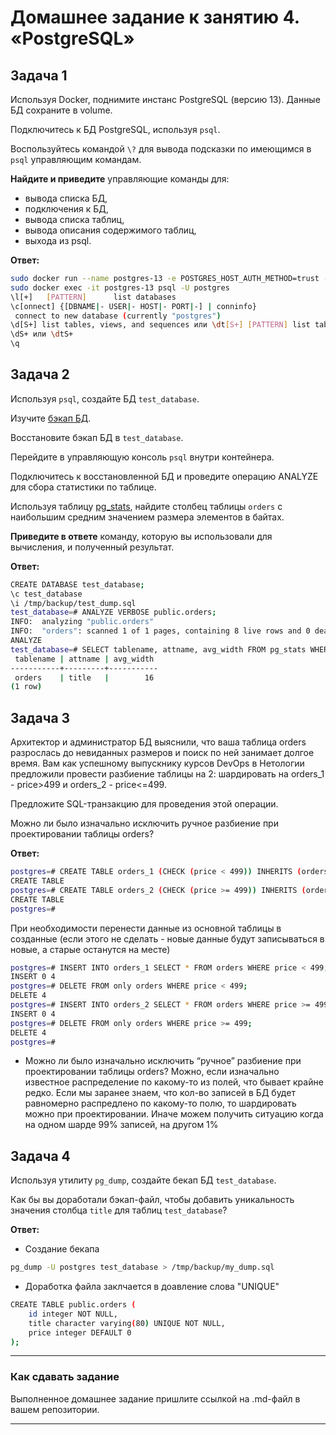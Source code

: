 # Домашнее задание к занятию 4. «PostgreSQL»

## Задача 1

Используя Docker, поднимите инстанс PostgreSQL (версию 13). Данные БД сохраните в volume.

Подключитесь к БД PostgreSQL, используя `psql`.

Воспользуйтесь командой `\?` для вывода подсказки по имеющимся в `psql` управляющим командам.

**Найдите и приведите** управляющие команды для:

- вывода списка БД,
- подключения к БД,
- вывода списка таблиц,
- вывода описания содержимого таблиц,
- выхода из psql.

**Ответ:**
```Bash
sudo docker run --name postgres-13 -e POSTGRES_HOST_AUTH_METHOD=trust -v /var/docker/postgresql-13/db:/var/lib/postgresql/data -v /var/docker/postgresql-13/backup:/tmp/backup -d postgres:13
sudo docker exec -it postgres-13 psql -U postgres
\l[+]   [PATTERN]      list databases
\c[onnect] {[DBNAME|- USER|- HOST|- PORT|-] | conninfo}
 connect to new database (currently "postgres")
\d[S+] list tables, views, and sequences или \dt[S+] [PATTERN] list tables
\dS+ или \dtS+
\q
```

## Задача 2

Используя `psql`, создайте БД `test_database`.

Изучите [бэкап БД](https://github.com/netology-code/virt-homeworks/tree/virt-11/06-db-04-postgresql/test_data).

Восстановите бэкап БД в `test_database`.

Перейдите в управляющую консоль `psql` внутри контейнера.

Подключитесь к восстановленной БД и проведите операцию ANALYZE для сбора статистики по таблице.

Используя таблицу [pg_stats](https://postgrespro.ru/docs/postgresql/12/view-pg-stats), найдите столбец таблицы `orders` 
с наибольшим средним значением размера элементов в байтах.

**Приведите в ответе** команду, которую вы использовали для вычисления, и полученный результат.

**Ответ:**
```Bash
CREATE DATABASE test_database;
\c test_database
\i /tmp/backup/test_dump.sql
test_database=# ANALYZE VERBOSE public.orders;
INFO:  analyzing "public.orders"
INFO:  "orders": scanned 1 of 1 pages, containing 8 live rows and 0 dead rows; 8 rows in sample, 8 estimated total rows
ANALYZE
test_database=# SELECT tablename, attname, avg_width FROM pg_stats WHERE tablename='orders' ORDER BY avg_width DESC LIMIT 1;
 tablename | attname | avg_width
-----------+---------+-----------
 orders    | title   |        16
(1 row)
```

## Задача 3

Архитектор и администратор БД выяснили, что ваша таблица orders разрослась до невиданных размеров и
поиск по ней занимает долгое время. Вам как успешному выпускнику курсов DevOps в Нетологии предложили
провести разбиение таблицы на 2: шардировать на orders_1 - price>499 и orders_2 - price<=499.

Предложите SQL-транзакцию для проведения этой операции.

Можно ли было изначально исключить ручное разбиение при проектировании таблицы orders?

**Ответ:**
```Bash
postgres=# CREATE TABLE orders_1 (CHECK (price < 499)) INHERITS (orders);
CREATE TABLE
postgres=# CREATE TABLE orders_2 (CHECK (price >= 499)) INHERITS (orders);
CREATE TABLE
postgres=#
```
При необходимости перенести данные из основной таблицы в созданные (если этого не сделать - новые данные будут записываться в новые, а старые останутся на месте)
```Bash
postgres=# INSERT INTO orders_1 SELECT * FROM orders WHERE price < 499;
INSERT 0 4
postgres=# DELETE FROM only orders WHERE price < 499;
DELETE 4
postgres=# INSERT INTO orders_2 SELECT * FROM orders WHERE price >= 499;
INSERT 0 4
postgres=# DELETE FROM only orders WHERE price >= 499;
DELETE 4
postgres=#
```
- Можно ли было изначально исключить “ручное” разбиение при проектировании таблицы orders?
Можно, если изначально известное распределение по какому-то из полей, что бывает крайне редко.
Если мы заранее знаем, что кол-во записей в БД будет равномерно распредлено по какому-то полю, то шардировать можно при проектировании. Иначе можем получить ситуацию когда на одном шарде 99% записей, на другом 1%

## Задача 4

Используя утилиту `pg_dump`, создайте бекап БД `test_database`.

Как бы вы доработали бэкап-файл, чтобы добавить уникальность значения столбца `title` для таблиц `test_database`?

**Ответ:**
- Создание бекапа
```Bash
pg_dump -U postgres test_database > /tmp/backup/my_dump.sql
```
- Доработка файла заклчается в доавление слова "UNIQUE"
```Bash
CREATE TABLE public.orders (
    id integer NOT NULL,
    title character varying(80) UNIQUE NOT NULL,
    price integer DEFAULT 0
);
```


---

### Как cдавать задание

Выполненное домашнее задание пришлите ссылкой на .md-файл в вашем репозитории.

---

